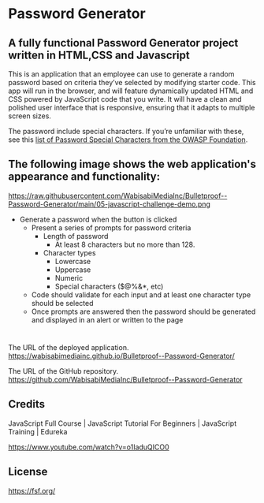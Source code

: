 #  Password Generator

## A fully functional Password Generator project written in HTML,CSS and Javascript
 
This is an application that an employee can use to generate a random password based on criteria they’ve selected by modifying starter code. This app will run in the browser, and will feature dynamically updated HTML and CSS powered by JavaScript code that you write. It will have a clean and polished user interface that is responsive, ensuring that it adapts to multiple screen sizes.

The password include special characters. If you’re unfamiliar with these, see this [list of Password Special Characters from the OWASP Foundation](https://www.owasp.org/index.php/Password_special_characters).

## The following image shows the web application's appearance and functionality:

https://raw.githubusercontent.com/WabisabiMediaInc/Bulletproof--Password-Generator/main/05-javascript-challenge-demo.png


* Generate a password when the button is clicked
  * Present a series of prompts for password criteria
    * Length of password
      * At least 8 characters but no more than 128.
    * Character types
      * Lowercase
      * Uppercase
      * Numeric
      * Special characters ($@%&*, etc)
  * Code should validate for each input and at least one character type should be selected
  * Once prompts are answered then the password should be generated and displayed in an alert or written to the page
# <Password Generator>

The URL of the deployed application.
https://wabisabimediainc.github.io/Bulletproof--Password-Generator/
 
The URL of the GitHub repository. 
https://github.com/WabisabiMediaInc/Bulletproof--Password-Generator


## Credits
 
JavaScript Full Course | JavaScript Tutorial For Beginners | JavaScript Training | Edureka
 
https://www.youtube.com/watch?v=o1IaduQICO0



## License
<https://fsf.org/>



